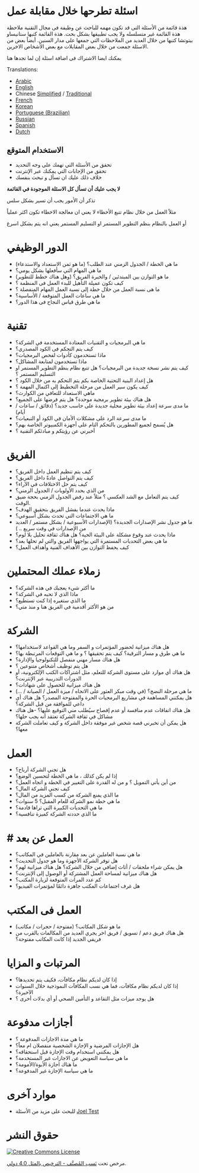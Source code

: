 # اسئلة تطرحها خلال مقابلة عمل
هذة قائمة من الأسئلة التى قد تكون مهمه للباحث عن وظيفة فى مجال التقنية
ملاحظة هذة القائمة غير متسلسله ولا يجب تطبيقها بشكل بحت. 
هذة القائمة كتبها ستانيساو بيتوتشا
كتبها من خلال العديد من الملاحظات  التي جمعها على مدار السنين. أيضاً بعض من الاسئلة جمعت من خلال بعض المقابلات مع بعض الأشخاص الاخرين. 

يمكنك ايضا الاشتراك فى اضافة اسئلة إن لما تجدها هنا


Translations:

- [Arabic](https://github.com/sherifsaleh/reverse-interview/blob/master/translations/ARABIC.md)
- [English](https://github.com/viraptor/reverse-interview/blob/master/README.md)
- Chinese [Simplified](https://github.com/yifeikong/reverse-interview-zh) / [Traditional](https://github.com/NeroCube/reverse-interview-zh-tw/blob/master/README.md)
- [French](https://github.com/viraptor/reverse-interview/blob/master/translations/FRENCH.md)
- [Korean](https://github.com/JaeYeopHan/Interview_Question_for_Beginner/blob/master/Reverse_Interview/README.md)
- [Portuguese (Brazilian)](https://github.com/viraptor/reverse-interview/blob/master/translations/pt-BR.md)
- [Russian](https://github.com/kix/reverse-interview/blob/master/README.md)
- [Spanish](https://github.com/felHR85/Entrevista-inversa/blob/master/README.md)
- [Dutch](https://github.com/viraptor/reverse-interview/blob/master/translations/DUTCH.md)

## الاستخدام المتوقع

- تحقق من الأسئلة التي تهمك على وجه التحديد
- تحقق من الإجابات التي يمكنك عبر الإنترنت
-  خلاف ذلك عليك ان تسأل و تبحث بنفسك

**لا يجب عليك أن تسأل كل الاسئلة الموجودة في القائمة**

تذكر أن الأمور يجب أن تسير بشكل سلس

مثلاً العمل من خلال نظام تتبع الأخطاء لا يعني ان معالجة الاخطاء تكون اكثر عملياً

أو العمل بالنظام بنظم التطوير المستمر او التسليم المستمر يعني انه يتم بشكل اسرع


# الدور الوظيفي

- ما هي الخطة / الجدول الزمني عند الطلب؟ (ما هو ثمن الاستعداد والاستدعاء)
- ما هي المهام التي سأفعلها بشكل يومي؟
- ما هو التوازن بين المبتدئين / والخبرة الفريق؟ (وهل هناك خطط للتطوير)
- كيف تكون عميلة التأهيل للبدء العمل  فى المنظمة ؟
- ما هى نسبة العمل من خلال خطة إلى نسبة العمل المهام المنفصلة ؟
- ما هي ساعات العمل المتوقعة / الأساسية؟
- ما هي طرق قياس النجاح فى هذا الدور؟

# تقنية

- ما هي البرمجيات و التقنيات المعتادة المستخدمة في الشركة؟
- كيف يتم التحكم فى الكود المصدري؟
- ماذا تستخدمون كأدوات لفحص البرمجيات؟
- ماذا تستخدمون لمتابعة المشاكل؟
- كيف يتم نشر نسخة جديدة من البرمجيات؟ هل تتبع نظام بنظم التطوير المستمر او التسليم المستمر ؟
- هل إعداد البنية التحتية الخاصة بكم يتم التحكم به من خلال الكود ؟
- كيف يكون سير العمل من مرحلة التخطيط إلى اكتمال المهمة ؟
- ماهي الاستعداد للتعافي من الكوارث؟
- هل هناك بيئة تطوير برمجية موحدة؟ هل يتم فرضها على الجميع؟
- ما مدى سرعة إعداد بيئة تطوير محلية جديدة على حاسب جديد؟ (دقائق / ساعات / أيام)
- ما مدى سرعة الرد على مشكلات الأمان في الكود أو التبعيات؟
- هل يُسمح لجميع المطورين بالتحكم التام على أجهزة الكمبيوتر الخاصة بهم؟
- أخبرني عن رؤيتكم و مبادئكم التقنية ؟


# الفريق

- كيف يتم تنظيم العمل داخل الفريق؟
- كيف يتم التواصل عادةً داخل الفريق؟
- كيف يتم حل الاختلافات في الآراء؟
- من الذي يحدد الأولويات / الجدول الزمني؟
- كيف يتم التعامل مع الشد العكسي ؟ مثلاً عند رفض الجدول الزمني بحجة ضيق الوقت.
- ماذا يحدث عندما يفشل الفريق بتحقيق الهدف؟
- ما هي الاجتماعات التي تحدث بشكل أسبوعي؟
- ما هو جدول نشر الإصدارات الجديدة؟ (الإصدارات الأسبوعية / بشكل مستمر / العديد من الإصدارات في وقت سريع .. )
- ماذا يحدث عند وقوع مشكلة على البيئة الحية؟ هل هناك ثقافة تحليل بلا لوم؟
- ما هي بعض التحديات المستمرة التي يواجهها الفريق والتي لم تحلها بعد؟
- كيف يحفظ التوازن بين الأهداف الفنية وأهداف العمل؟

# زملاء عملك المحتملين

- ما أكثر شيء يعجبك في هذه الشركة؟
- ماذا الذي لا تحبه في الشركة؟
- ما الذي ستغيره إذا كنت تستطيع؟
- من هو الأكثر أقدمية فى الفريق هنا و منذ متي؟

# الشركة

- هل هناك ميزانية لحضور المؤتمرات و السفر وما هي القواعد لاستخدامها؟
- ما هي طرق و مسار الترقية؟ كيف يتم تحقيقها ؟ و ما هي التوقعات المرتبطة بها؟
- هل هناك مسار مهني منفصل للتكنولوجيا والإدارة؟
- هل يتم توظيف أشخاص متنوعين ؟
- هل هناك أي موارد على مستوى الشركة للتعلم، مثل اشتراكات الكتب الإلكترونية، أو الدورات التدريبية عبر الإنترنت؟
- هل هناك ميزانية للحصول على شهادات؟
- ما هي مرحلة النضج؟ (في وقت مبكر العثور على الاتجاه / ميزة العمل / الصيانة / ...)
- هل يمكنني المساهمة في مشاريع البرمجيات الحرة والمفتوحة المصدر؟ هل هناك أي داعي للموافقة من قبل الشركة؟
- هل هناك اتفاقات عدم منافسة أو عدم إفصاح سيُطلب مني التوقيع عليها؟
-هل هناك مشاكل في ثقافة الشركة تعتقد أنه يجب حلها؟
- هل يمكن أن تخبرني قصة شخص غير موفقة داخل الشركة و كيف تعاملت الشركة معها؟

# العمل

- هل تجني الشركة أرباح؟
- إذا لم يكن كذلك ، ما هي الخطة لتحسين الوضع؟
- من أين يأتي التمويل ؟ و من له القدرة على التغيير في الخطة و اتجاه العمل؟
- كيف تجني الشركة المال؟
- ما الذي يمنع الشركة من كسب المزيد من المال؟
- ما هي خطة نمو الشركة للعام المقبل؟ 5 سنوات؟
- ما هي التحديات الكبيرة التي تراها قادمة؟
- ما الذي حددته الشركة كميزة تنافسية؟

# # العمل عن بعد

- ما هي نسبة العاملين عن بعد مقارنة بالعاملين في المكاتب؟
- هل توفر الشركة الأجهزة وما هو جدول التحديث؟
- هل يمكن شراء ملحقات / أثاث إضافي من خلال الشركة؟ هل هناك ميزانية لهم؟
- هل هناك ميزانية لمساحة العمل المشتركة أو الوصول إلى الإنترنت؟
- كم عدد المرات المتوقعة لزيارة المكتب؟
- هل غرف اجتماعات المكتب جاهزة دائمًا لمؤتمرات الفيديو؟

# العمل فى المكتب

- ما هو شكل المكاتب؟ (مفتوحة / حجرات / مكاتب)
- هل هناك فريق دعم / تسويق / فريق اخر يجري العديد من المكالمات بالقرب من فريقي الجديد إذا كانت المكاتب مفتوحة؟

# المرتبات و المزايا

- إذا كان لديكم نظام مكافآت، فكيف يتم تحديدها؟
- إذا كان لديكم نظام مكافآت، فما هي نسب المكافآت النموذجية خلال السنوات الآخيرة؟
- هل يوجد ميزات مثل التقاعد و التأمين الصحي أو أي بدلات أخرى ؟

# أجازات مدفوعة

- ما هي مدة الاجازات المدفوعة ؟
- هل الإجازات المرضية و الإجازة الشخصية منفصلان ام معاً؟
- هل يمكنني استخدام وقت الإجازة قبل استحقاقه؟
- ما هي سياسة التعويض عن الاجازات غير المستخدمة؟
- ما هناك اجازة الأبوة/الأمومة؟
- ما هي سياسة الإجازة غير المدفوعة؟

# موارد آخرى

- للبحث على مزيد من الأسئلة [Joel Test](https://www.joelonsoftware.com/2000/08/09/the-joel-test-12-steps-to-better-code/)

#  حقوق النشر

[![Creative Commons License](https://i.creativecommons.org/l/by-sa/4.0/88x31.png)](https://creativecommons.org/licenses/by-sa/4.0/)

مرخص تحت [ نَسب المُصنَّف - الترخيص بالمثل 4.0 دولي](https://creativecommons.org/licenses/by-sa/4.0/).
